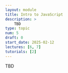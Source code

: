 ```yaml
---
layout: module
title: Intro to JavaScript
description: > 
    TBD
type: topic
num: 5
draft: 0
start_date: 2025-02-12
lectures: [6, 7]
tutorials: [2]
---
```


TBD
